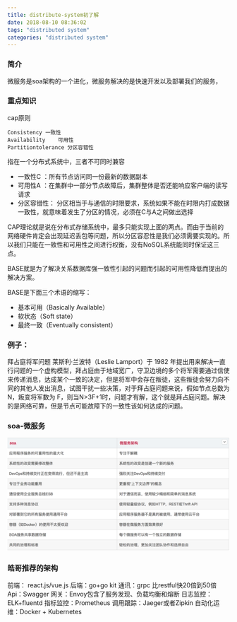 ```yaml
---
title: distribute-system初了解
date: 2018-08-10 08:36:02
tags: "distributed system"
categories: "distributed system"
---
```




### 简介
微服务是soa架构的一个进化，微服务解决的是快速开发以及部署我们的服务，

### 重点知识

cap原则
```
Consistency 一致性
Availability    可用性
Partitiontolerance 分区容错性
```

指在一个分布式系统中，三者不可同时兼容

* 一致性C ：所有节点访问同一份最新的数据副本
* 可用性A ：在集群中一部分节点故障后，集群整体是否还能响应客户端的读写请求
* 分区容错性： 分区相当于与通信的时限要求，系统如果不能在时限内打成数据一致性，就意味着发生了分区的情况，必须在C与A之间做出选择


CAP理论就是说在分布式存储系统中，最多只能实现上面的两点。而由于当前的网络硬件肯定会出现延迟丢包等问题，所以分区容忍性是我们必须需要实现的。所以我们只能在一致性和可用性之间进行权衡，没有NoSQL系统能同时保证这三点。


BASE就是为了解决关系数据库强一致性引起的问题而引起的可用性降低而提出的解决方案。

BASE是下面三个术语的缩写：

* 基本可用（Basically Available）
* 软状态（Soft state）
* 最终一致（Eventually consistent） 

### 例子：
拜占庭将军问题
 莱斯利·兰波特（Leslie Lamport）于 1982 年提出用来解决一直行问题的一个虚构模型，拜占庭由于地域宽广，守卫边境的多个将军需要通过信使来传递消息，达成某个一致的决定，但是将军中会存在叛徒，这些叛徒会努力向不同的其他人发出消息，试图干扰一些决策，对于拜占庭问题来说，假如节点总数为 N，叛变将军数为 F，则当N>3F+1时，问题才有解，这个就是拜占庭问题。解决的是网络可靠，但是节点可能故障下的一致性该如何达成的问题。



### soa-微服务
![ds-1](image/2018-8-10-1.png)

### 皓哥推荐的架构

前端： react.js/vue.js
后端：go+go kit
通讯：grpc 比restful快20倍到50倍
Api：Swagger
网关：Envoy包含了服务发现、负载均衡和熔断
日志监控：ELK+fluentd
指标监控：Prometheus
调用跟踪：Jaeger或者Zipkin
自动化运维：Docker + Kubernetes